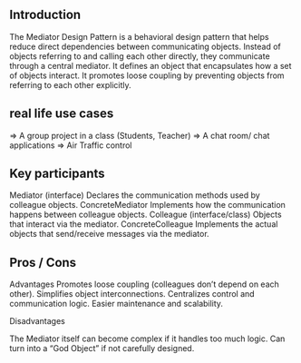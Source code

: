 ## Introduction

The Mediator Design Pattern is a behavioral design pattern that helps reduce direct dependencies between communicating objects.
Instead of objects referring to and calling each other directly, they communicate through a central mediator.
It defines an object that encapsulates how a set of objects interact.
It promotes loose coupling by preventing objects from referring to each other explicitly.

## real life use cases

=> A group project in a class (Students, Teacher)
=> A chat room/ chat applications
=> Air Traffic control

## Key participants

Mediator (interface)	    Declares the communication methods used by colleague objects.
ConcreteMediator	        Implements how the communication happens between colleague objects.
Colleague (interface/class)	Objects that interact via the mediator.
ConcreteColleague	        Implements the actual objects that send/receive messages via the mediator.

## Pros / Cons

Advantages
Promotes loose coupling (colleagues don’t depend on each other).
Simplifies object interconnections.
Centralizes control and communication logic.
Easier maintenance and scalability.

Disadvantages

The Mediator itself can become complex if it handles too much logic.
Can turn into a “God Object” if not carefully designed.